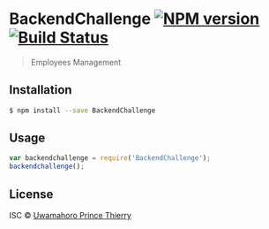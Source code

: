 # BackendChallenge [![NPM version](https://badge.fury.io/js/BackendChallenge.svg)](https://npmjs.org/package/BackendChallenge) [![Build Status](https://travis-ci.org/uwamahoroprince/BackendChallenge.svg?branch=master)](https://travis-ci.org/uwamahoroprince/BackendChallenge)

> Employees Management

## Installation

```sh
$ npm install --save BackendChallenge
```

## Usage

```js
var backendchallenge = require('BackendChallenge');
backendchallenge();
```

## License

ISC © [Uwamahoro Prince Thierry](http://localhost:3000/api/employee)
